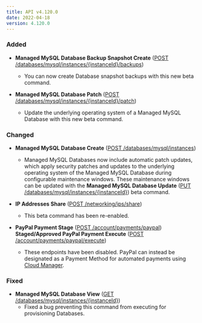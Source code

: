 ```yaml
---
title: API v4.120.0
date: 2022-04-18
version: 4.120.0
---
```


### Added

- **Managed MySQL Database Backup Snapshot Create** ([POST /databases/mysql/instances/{instanceId}/backups](/docs/api/databases/managed-mysql-database-backup-snapshot-create/))
    - You can now create Database snapshot backups with this new beta command.

- **Managed MySQL Database Patch** ([POST /databases/mysql/instances/{instanceId}/patch](http://localhost:1313/docs/api/databases/managed-mysql-database-create/))
    - Update the underlying operating system of a Managed MySQL Database with this new beta command.

### Changed

- **Managed MySQL Database Create** ([POST /databases/mysql/instances](/docs/api/databases/managed-mysql-database-create/))
    - Managed MySQL Databases now include automatic patch updates, which apply security patches and updates to the underlying operating system of the Managed MySQL Database during configurable maintenance windows. These maintenance windows can be updated with the **Managed MySQL Database Update** ([PUT /databases/mysql/instances/{instanceId}](/docs/api/databases/managed-mysql-database-update/)) beta command.

- **IP Addresses Share** ([POST /networking/ips/share](/docs/api/networking/ip-addresses-share/))
    - This beta command has been re-enabled.

- **PayPal Payment Stage** ([POST /account/payments/paypal](/docs/api/account/paypal-payment-stage/))
    **Staged/Approved PayPal Payment Execute** ([POST /account/payments/paypal/execute](/docs/api/account/paypal-payment-stage/))
    - These endpoints have been disabled. PayPal can instead be designated as a Payment Method for automated payments using [Cloud Manager](/docs/guides/manage-billing-in-cloud-manager/#adding-a-new-payment-method).

### Fixed

- **Managed MySQL Database View** ([GET /databases/mysql/instances/{instanceId}](/docs/api/databases/managed-mysql-database-view/))
    - Fixed a bug preventing this command from executing for provisioning Databases.